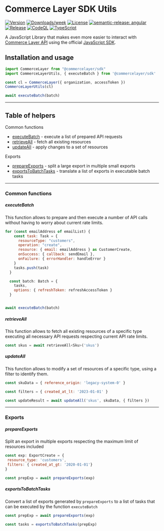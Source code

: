 # Commerce Layer SDK Utils

[![Version](https://img.shields.io/npm/v/@commercelayer/sdk-utils.svg)](https://npmjs.org/package/@commercelayer/sdk-utils)
[![Downloads/week](https://img.shields.io/npm/dw/@commercelayer/sdk-utils.svg)](https://npmjs.org/package/@commercelayer/sdk-utils)
[![License](https://img.shields.io/npm/l/@commercelayer/sdk-utils.svg)](https://github.com/commercelayer/commercelayer-sdk-utils/blob/master/package.json)
[![semantic-release: angular](https://img.shields.io/badge/semantic--release-angular-e10079?logo=semantic-release)](https://github.com/semantic-release/semantic-release)
[![Release](https://github.com/commercelayer/commercelayer-sdk-utils/actions/workflows/semantic-release.yml/badge.svg)](https://github.com/commercelayer/commercelayer-sdk-utils/actions/workflows/semantic-release.yml)
[![CodeQL](https://github.com/commercelayer/commercelayer-cli/actions/workflows/codeql-analysis.yml/badge.svg)](https://github.com/commercelayer/commercelayer-cli/actions/workflows/codeql-analysis.yml)
[![TypeScript](https://img.shields.io/badge/%3C%2F%3E-TypeScript%205-%230074c1.svg)](https://www.typescriptlang.org/)

A JavaScript Library that makes even more easier to interact with [Commerce Layer API](https://docs.commercelayer.io/developers) using the official [JavaScript SDK](https://github.com/commercelayer/commercelayer-sdk).

## Installation and usage

```js
import CommerceLayer from "@commercelayer/sdk"
import CommerceLayerUtils, { executeBatch } from '@commercelayer/sdk'

const cl = CommerceLayer({ organization, accessToken })
CommerceLayerUtils(cl)

await executeBatch(batch)
```

---

## Table of helpers

Common functions

- [executeBatch](#executebatch) - execute a list of prepared API requests
- [retrieveAll](#retrieveall) - fetch all existing resources
- [updateAll](#updateall) - apply changes to a set of resources

Exports

- [prepareExports](#prepareexports) - split a large export in multiple small exports
- [exportsToBatchTasks](#exportstobatchtasks) - translate a list of exports in executable batch tasks


---

### Common functions

##### executeBatch

This function allows to prepare and then execute a number of API calls without having to worry about current rate limits.

```js
for (const emailAddress of emailList) {
    const task: Task = {
      resourceType: "customers",
      operation: "create",
      resource: { email: emailAddress } as CustomerCreate,
      onSuccess: { callback: sendEmail },
      onFailure: { errorHandler: handleError }
    }
    tasks.push(task)
  }

  const batch: Batch = {
    tasks,
    options: { refreshToken: refreshAccessToken }
  }


await executeBatch(batch)
```

##### retrieveAll

This function allows to fetch all existing resources of a specific type executing all necessary API requests respecting current API rate limits.

```js
const skus = await retrieveAll<Sku>('skus')
```

##### updateAll

This function allows to modify a set of resources of a specific type, using a filter to identify them.

```js
const skuData = { reference_origin: 'legacy-system-0' }

const filters = { created_at_lt: '2023-01-01' }

const updateResult = await updateAll('skus', skuData, { filters })
```

---

### Exports

##### prepareExports

Split an export in multiple exports respecting the maximum limit of resources included

```js
const exp: ExportCreate = {
 resource_type: 'customers',
 filters: { created_at_gt: '2020-01-01'}
}

const prepExp = await prepareExports(exp)
``````

##### exportsToBatchTasks

Convert a list of exports generated by `prepareExports` to a list of tasks that can be executed by the function `executeBatch`


```js
const prepExp = await prepareExports(exp)

const tasks = exportsToBatchTasks(prepExp)
```
